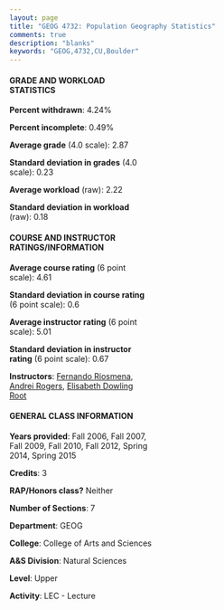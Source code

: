 ```yaml
---
layout: page
title: "GEOG 4732: Population Geography Statistics"
comments: true
description: "blanks"
keywords: "GEOG,4732,CU,Boulder"
---
```

<head>
<script src="https://ajax.googleapis.com/ajax/libs/jquery/2.1.3/jquery.min.js"></script>
<script src="https://dl.dropboxusercontent.com/s/pc42nxpaw1ea4o9/highcharts.js?dl=0"></script>
<!-- <script src="../assets/js/highcharts.js"></script> -->
<style type="text/css">@font-face {
	font-family: "Bebas Neue";
	src: url(https://www.filehosting.org/file/details/544349/BebasNeue Regular.otf) format("opentype");
	}
	h1.Bebas { 
		font-family: "Bebas Neue", Verdana, Tahoma;
	}
</style>
</head>
<body>
	<div id="container" style="float: right; width: 45%; height: 88%; margin-left: 2.5%; margin-right: 2.5%;"></div>
	<script language="JavaScript">
		$(document).ready(function() {
		var chart = {type: 'column'};
		var title = {text: 'Grade Distribution'};
		var xAxis = {categories: ['A','B','C','D','F'],crosshair: true};
		var yAxis = {min: 0,title: {text: 'Percentage'}};
		var tooltip = {headerFormat: '<center><b><span style="font-size:20px">{point.key}</span></b></center>',
		               pointFormat: '<td style="padding:0"><b>{point.y:.1f}%</b></td>',
		               footerFormat: '</table>',shared: true,useHTML: true};
		var plotOptions = {column: {pointPadding: 0.0,borderWidth: 0}};  
		var credits = {enabled: false};var series= [{name: 'Percent',data: [26.88,44.5,21.53,5.42,1.67,]}];
		var json = {};
		json.chart = chart;
		json.title = title;
		json.tooltip = tooltip;
		json.xAxis = xAxis;
		json.yAxis = yAxis;  
		json.series = series;
		json.plotOptions = plotOptions;  
		json.credits = credits;
		$('#container').highcharts(json);
	});
	</script>
</body>
			   
#### GRADE AND WORKLOAD STATISTICS

**Percent withdrawn**: 4.24%

**Percent incomplete**: 0.49%

**Average grade** (4.0 scale): 2.87

**Standard deviation in grades** (4.0 scale): 0.23

**Average workload** (raw): 2.22

**Standard deviation in workload** (raw): 0.18

#### COURSE AND INSTRUCTOR RATINGS/INFORMATION

**Average course rating** (6 point scale): 4.61

**Standard deviation in course rating** (6 point scale): 0.6

**Average instructor rating** (6 point scale): 5.01

**Standard deviation in instructor rating** (6 point scale): 0.67

**Instructors**: <a href='../../instructors/Fernando_Riosmena'>Fernando Riosmena</a>, <a href='../../instructors/Andrei_Rogers'>Andrei Rogers</a>, <a href='../../instructors/Elisabeth_Dowling_Root'>Elisabeth Dowling Root</a>

#### GENERAL CLASS INFORMATION

**Years provided**: Fall 2006, Fall 2007, Fall 2009, Fall 2010, Fall 2012, Spring 2014, Spring 2015

**Credits**: 3

**RAP/Honors class?** Neither

**Number of Sections**: 7

**Department**: GEOG

**College**: College of Arts and Sciences

**A&S Division**: Natural Sciences

**Level**: Upper

**Activity**: LEC - Lecture
